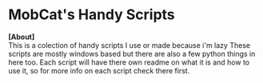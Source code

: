 # MobCat's Handy Scripts

**[About]**<br /> 
This is a colection of handy scripts I use or made because i'm lazy
These scripts are mostly windows based but there are also a few python things in here too.
Each script will have there own readme on what it is and how to use it, so for more info on each script check there first.
